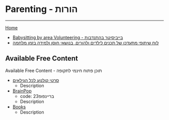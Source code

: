 # Parenting - הורות
>
---
[Home](home.md)

- [Babysitting by area Volunteering - בייביסיטר בהתנדבות](<https://docs.google.com/document/d/12_tev4KfnUt0RxAw3MRmQCo2d1kxe5WBzSVolOsNV2A/edit>)
- [לוח שיתופי מתעדכן של תכנים לילדים ולהורים, בנושאי חוסן ולמידה בזמן מלחמה](<https://padlet.com/tamar_haritan/edtech-and-resilience-il-yfyeoe3txhn6kgpu>)

## Available Free Content

Available Free Content - תוכן פתוח חינמי לתקופה

- [סרטי קולנוע לכל הגילאים](<https://il.academe.plus/movies>)
  - Description
- [BrainPop](<https://il.brainpop.com/>)
  - code: בריינפופ23
  - Description
- [Books](<https://padlet.com/redirect?url=https%3A%2F%2Fschool.booksgiant.com%2Flogin%2Fhe>)
  - Description
